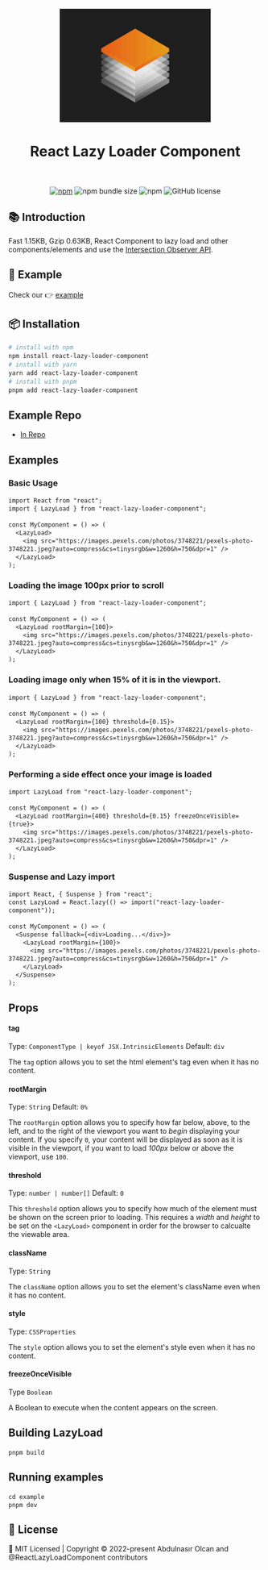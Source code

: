 <h1 align="center">
  <br>
    <img src="https://github.com/jsdeveloperr/react-lazy-loader-component/blob/master/example/public/assets/logo-lazy.gif" alt="logo" width="300">
  <br><br>
  React Lazy Loader Component
  <br>
  <br>
</h1>

<div align="center">

[![npm](https://img.shields.io/npm/v/react-lazy-loader-component?style=flat-square)](https://www.npmjs.com/package/react-lazy-loader-component)
![npm bundle size](https://img.shields.io/bundlephobia/minzip/react-lazy-loader-component?style=flat-square)
![npm](https://img.shields.io/npm/dt/react-lazy-loader-component?style=flat-square)
![GitHub license](https://img.shields.io/npm/l/react-lazy-loader-component?style=flat-square)

</div>

## :books: Introduction

Fast 1.15KB, Gzip 0.63KB, React Component to lazy load and other components/elements and use the [Intersection Observer API](https://developer.mozilla.org/en-US/docs/Web/API/Intersection_Observer_API).

## :rocket: Example

Check our 👉 [example](https://codesandbox.io/p/sandbox/react-lazy-loader-component-m5mkpv)

## :package: Installation

```bash
# install with npm
npm install react-lazy-loader-component
# install with yarn
yarn add react-lazy-loader-component
# install with pnpm
pnpm add react-lazy-loader-component
```

## Example Repo

- [In Repo](https://github.com/jsdeveloperr/react-lazy-loader-component/blob/master/example)

## Examples

### Basic Usage

```tsx
import React from "react";
import { LazyLoad } from "react-lazy-loader-component";

const MyComponent = () => (
  <LazyLoad>
    <img src="https://images.pexels.com/photos/3748221/pexels-photo-3748221.jpeg?auto=compress&cs=tinysrgb&w=1260&h=750&dpr=1" />
  </LazyLoad>
);
```

### Loading the image 100px prior to scroll

```tsx
import { LazyLoad } from "react-lazy-loader-component";

const MyComponent = () => (
  <LazyLoad rootMargin={100}>
    <img src="https://images.pexels.com/photos/3748221/pexels-photo-3748221.jpeg?auto=compress&cs=tinysrgb&w=1260&h=750&dpr=1" />
  </LazyLoad>
);
```

### Loading image only when 15% of it is in the viewport.

```tsx
import { LazyLoad } from "react-lazy-loader-component";

const MyComponent = () => (
  <LazyLoad rootMargin={100} threshold={0.15}>
    <img src="https://images.pexels.com/photos/3748221/pexels-photo-3748221.jpeg?auto=compress&cs=tinysrgb&w=1260&h=750&dpr=1" />
  </LazyLoad>
);
```

### Performing a side effect once your image is loaded

```tsx
import LazyLoad from "react-lazy-loader-component";

const MyComponent = () => (
  <LazyLoad rootMargin={400} threshold={0.15} freezeOnceVisible={true}>
    <img src="https://images.pexels.com/photos/3748221/pexels-photo-3748221.jpeg?auto=compress&cs=tinysrgb&w=1260&h=750&dpr=1" />
  </LazyLoad>
);
```

### Suspense and Lazy import

```tsx
import React, { Suspense } from "react";
const LazyLoad = React.lazy(() => import("react-lazy-loader-component"));

const MyComponent = () => (
  <Suspense fallback={<div>Loading...</div>}>
    <LazyLoad rootMargin={100}>
      <img src="https://images.pexels.com/photos/3748221/pexels-photo-3748221.jpeg?auto=compress&cs=tinysrgb&w=1260&h=750&dpr=1" />
    </LazyLoad>
  </Suspense>
);
```

## Props

#### tag

Type: `ComponentType | keyof JSX.IntrinsicElements` Default: `div`

The `tag` option allows you to set the html element's tag even when it has no content.

#### rootMargin

Type: `String` Default: `0%`

The `rootMargin` option allows you to specify how far below, above, to the left, and to the right of the viewport you want to _begin_ displaying your content. If you specify `0`, your content will be displayed as soon as it is visible in the viewport, if you want to load _100px_ below or above the viewport, use `100`.

#### threshold

Type: `number | number[]` Default: `0`

This `threshold` option allows you to specify how much of the element must be shown on the screen prior to loading. This requires a _width_ and _height_ to be set on the `<LazyLoad>` component in order for the browser to calcualte the viewable area.

#### className

Type: `String`

The `className` option allows you to set the element's className even when it has no content.

#### style

Type: `CSSProperties`

The `style` option allows you to set the element's style even when it has no content.

#### freezeOnceVisible

Type `Boolean`

A Boolean to execute when the content appears on the screen.

## Building LazyLoad

```
pnpm build
```

## Running examples

```
cd example
pnpm dev
```

## 📄 License

<div calign="center">
    🍁 MIT Licensed | Copyright © 2022-present Abdulnasır Olcan and @ReactLazyLoadComponent contributors
</div>
